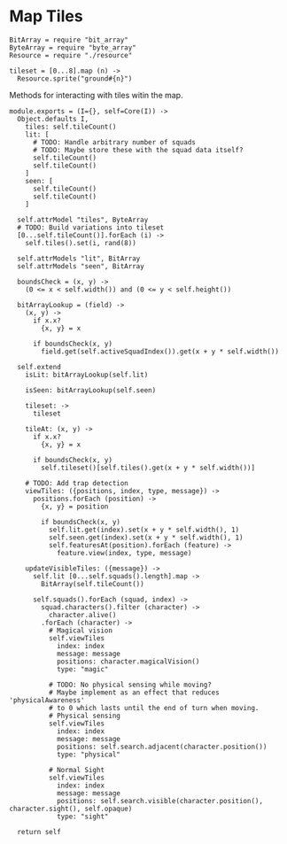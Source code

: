 Map Tiles
=========

    BitArray = require "bit_array"
    ByteArray = require "byte_array"
    Resource = require "./resource"

    tileset = [0...8].map (n) ->
      Resource.sprite("ground#{n}")

Methods for interacting with tiles witin the map.

    module.exports = (I={}, self=Core(I)) ->
      Object.defaults I,
        tiles: self.tileCount()
        lit: [
          # TODO: Handle arbitrary number of squads
          # TODO: Maybe store these with the squad data itself?
          self.tileCount()
          self.tileCount()
        ]
        seen: [
          self.tileCount()
          self.tileCount()
        ]

      self.attrModel "tiles", ByteArray
      # TODO: Build variations into tileset
      [0...self.tileCount()].forEach (i) ->
        self.tiles().set(i, rand(8))

      self.attrModels "lit", BitArray
      self.attrModels "seen", BitArray

      boundsCheck = (x, y) ->
        (0 <= x < self.width()) and (0 <= y < self.height())

      bitArrayLookup = (field) ->
        (x, y) ->
          if x.x?
            {x, y} = x

          if boundsCheck(x, y)
            field.get(self.activeSquadIndex()).get(x + y * self.width())

      self.extend
        isLit: bitArrayLookup(self.lit)

        isSeen: bitArrayLookup(self.seen)

        tileset: ->
          tileset

        tileAt: (x, y) ->
          if x.x?
            {x, y} = x

          if boundsCheck(x, y)
            self.tileset()[self.tiles().get(x + y * self.width())]

        # TODO: Add trap detection
        viewTiles: ({positions, index, type, message}) ->
          positions.forEach (position) ->
            {x, y} = position

            if boundsCheck(x, y)
              self.lit.get(index).set(x + y * self.width(), 1)
              self.seen.get(index).set(x + y * self.width(), 1)
              self.featuresAt(position).forEach (feature) ->
                feature.view(index, type, message)

        updateVisibleTiles: ({message}) ->
          self.lit [0...self.squads().length].map ->
            BitArray(self.tileCount())

          self.squads().forEach (squad, index) ->
            squad.characters().filter (character) ->
              character.alive()
            .forEach (character) ->
              # Magical vision
              self.viewTiles
                index: index
                message: message
                positions: character.magicalVision()
                type: "magic"

              # TODO: No physical sensing while moving?
              # Maybe implement as an effect that reduces 'physicalAwareness'
              # to 0 which lasts until the end of turn when moving.
              # Physical sensing
              self.viewTiles
                index: index
                message: message
                positions: self.search.adjacent(character.position())
                type: "physical"

              # Normal Sight
              self.viewTiles
                index: index
                message: message
                positions: self.search.visible(character.position(), character.sight(), self.opaque)
                type: "sight"

      return self
